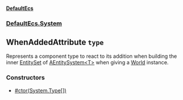 #### [DefaultEcs](./DefaultEcs.md 'DefaultEcs')
### [DefaultEcs.System](./DefaultEcs.md#DefaultEcs-System 'DefaultEcs.System')
## WhenAddedAttribute `type`
Represents a component type to react to its addition when building the inner [EntitySet](./DefaultEcs-EntitySet.md 'DefaultEcs.EntitySet') of [AEntitySystem&lt;T&gt;](./DefaultEcs-System-AEntitySystem-T-.md 'DefaultEcs.System.AEntitySystem&lt;T&gt;') when giving a [World](./DefaultEcs-World.md 'DefaultEcs.World') instance.
### Constructors
- [#ctor(System.Type[])](./DefaultEcs-System-WhenAddedAttribute--ctor(System-Type--).md 'DefaultEcs.System.WhenAddedAttribute.#ctor(System.Type[])')
